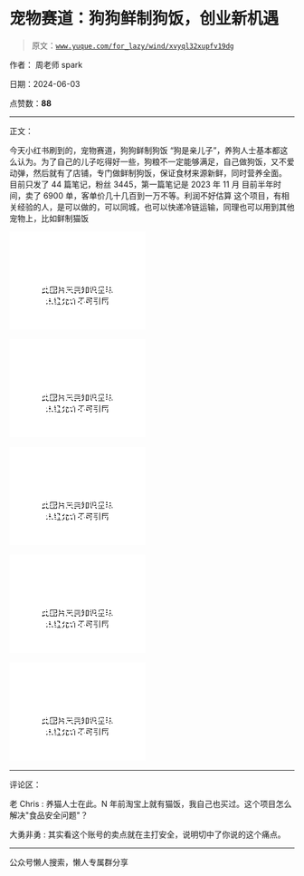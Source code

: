 # 宠物赛道：狗狗鲜制狗饭，创业新机遇

> 原文：[`www.yuque.com/for_lazy/wind/xvyql32xupfv19dg`](https://www.yuque.com/for_lazy/wind/xvyql32xupfv19dg)

作者： 周老师 spark

日期：2024-06-03

点赞数：**88**

* * *

正文：

今天小红书刷到的，宠物赛道，狗狗鲜制狗饭
“狗是亲儿子”，养狗人士基本都这么认为。为了自己的儿子吃得好一些，狗粮不一定能够满足，自己做狗饭，又不爱动弹，然后就有了店铺，专门做鲜制狗饭，保证食材来源新鲜，同时营养全面。
目前只发了 44 篇笔记，粉丝 3445，第一篇笔记是 2023 年 11 月 目前半年时间，卖了 6900 单，客单价几十几百到一万不等。利润不好估算
这个项目，有相关经验的人，是可以做的，可以同城，也可以快递冷链运输，同理也可以用到其他宠物上，比如鲜制猫饭

![](img/6c4f4bd0659a36bee2628520d961ead2.png)

![](img/666866a4097f1147f1a430007aeb57da.png)

![](img/4edf79a1c8d60211c79e5e1fa66e65a2.png)

![](img/feb302780620af0e71b2d67c4efa5551.png)

![](img/ff57d7eb0a7fbaa1087a0f2238773fd7.png)

* * *

评论区：

老 Chris : 养猫人士在此。N 年前淘宝上就有猫饭，我自己也买过。这个项目怎么解决"食品安全问题"？

大勇非勇 : 其实看这个账号的卖点就在主打安全，说明切中了你说的这个痛点。

* * *

公众号懒人搜索，懒人专属群分享